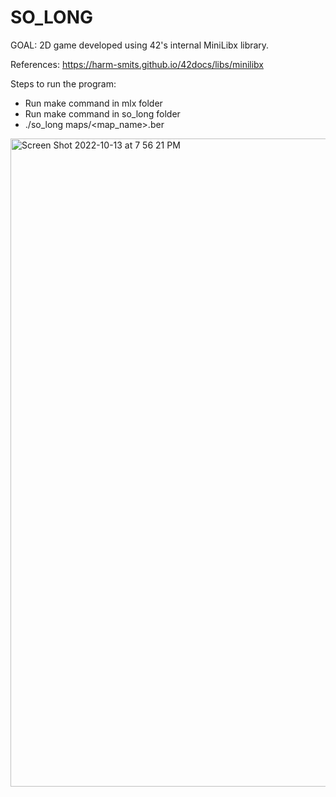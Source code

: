 # SO_LONG

GOAL:
2D game developed using 42's internal MiniLibx library.

References:
https://harm-smits.github.io/42docs/libs/minilibx

Steps to run the program:

- Run make command in mlx folder
- Run make command in so_long folder
- ./so_long maps/<map_name>.ber

<img width="1037" alt="Screen Shot 2022-10-13 at 7 56 21 PM" src="https://user-images.githubusercontent.com/66158938/195651375-6ab97aee-565e-4fd4-9c4f-43df534833b4.png">
